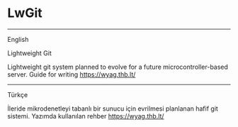 # LwGit

***
English

Lightweight Git

Lightweight git system planned to evolve for a future microcontroller-based server.
Guide for writing https://wyag.thb.lt/

***
Türkçe

İleride mikrodenetleyi tabanlı bir sunucu için evrilmesi planlanan hafif git sistemi.
Yazımda kullanılan rehber https://wyag.thb.lt/
